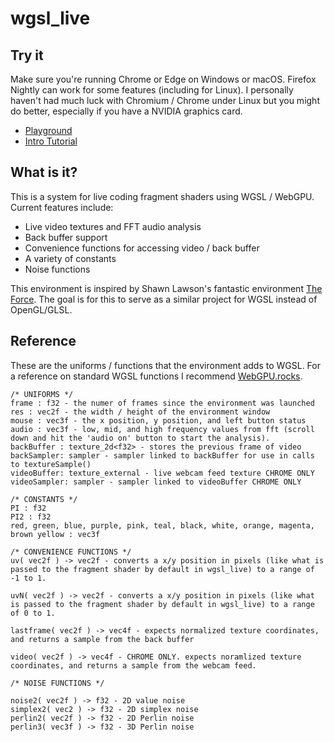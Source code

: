 # wgsl_live

## Try it
Make sure you're running Chrome or Edge on Windows or macOS. Firefox Nightly can work for some features (including for Linux). I personally haven't had much luck with Chromium / Chrome under Linux but you might do better, especially if you have a NVIDIA graphics card.

- [Playground](https://charlieroberts.github.io/wgsl_live)
- [Intro Tutorial](https://github.com/imgd-4099-2023/imgd-4099-2023/blob/main/notes.day1.intro_to_shaders.md)

## What is it?
This is a system for live coding fragment shaders using WGSL / WebGPU. Current features include:

- Live video textures and FFT audio analysis
- Back buffer support
- Convenience functions for accessing video / back buffer
- A variety of constants
- Noise functions

This environment is inspired by Shawn Lawson's fantastic environment [The Force](https://github.com/shawnlawson/The_Force/). The goal is for this to serve as a similar project for WGSL instead of OpenGL/GLSL.

## Reference
These are the uniforms / functions that the environment adds to WGSL. For a reference on standard WGSL functions I recommend [WebGPU.rocks](https://webgpu.rocks/wgsl/functions/numeric/).

```c-like
/* UNIFORMS */
frame : f32 - the numer of frames since the environment was launched
res : vec2f - the width / height of the environment window
mouse : vec3f - the x position, y position, and left button status
audio : vec3f - low, mid, and high frequency values from fft (scroll down and hit the 'audio on' button to start the analysis).
backBuffer : texture_2d<f32> - stores the previous frame of video
backSampler: sampler - sampler linked to backBuffer for use in calls to textureSample()  
videoBuffer: texture_external - live webcam feed texture CHROME ONLY
videoSampler: sampler - sampler linked to videoBuffer CHROME ONLY

/* CONSTANTS */
PI : f32
PI2 : f32
red, green, blue, purple, pink, teal, black, white, orange, magenta, brown yellow : vec3f

/* CONVENIENCE FUNCTIONS */
uv( vec2f ) -> vec2f - converts a x/y position in pixels (like what is passed to the fragment shader by default in wgsl_live) to a range of -1 to 1.

uvN( vec2f ) -> vec2f - converts a x/y position in pixels (like what is passed to the fragment shader by default in wgsl_live) to a range of 0 to 1.

lastframe( vec2f ) -> vec4f - expects normalized texture coordinates, and returns a sample from the back buffer

video( vec2f ) -> vec4f - CHROME ONLY. expects noramlized texture coordinates, and returns a sample from the webcam feed.

/* NOISE FUNCTIONS */

noise2( vec2f ) -> f32 - 2D value noise
simplex2( vec2 ) -> f32 - 2D simplex noise
perlin2( vec2f ) -> f32 - 2D Perlin noise
perlin3( vec3f ) -> f32 - 3D Perlin noise

```
